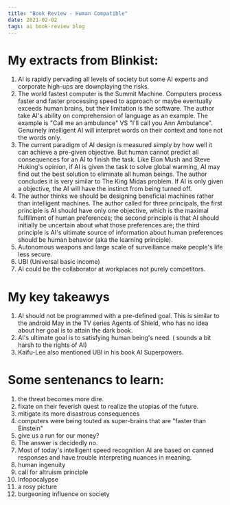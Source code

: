 ```yaml
---
title: "Book Review - Human Compatible"
date: 2021-02-02
tags: ai book-review blog 
---
```


# My extracts from Blinkist:
1. AI is rapidly pervading all levels of society but some AI experts and corporate high-ups are downplaying the risks. 
2. The world fastest computer is the Summit Machine. Computers process faster and faster processing speed to approach or maybe eventually exceeds human brains, but their limitation is the software. The author take AI's ability on comprehension of language as an example. The example is "Call me an ambulance" VS "I'll call you Ann Ambulance". Genuinely intelligent AI will interpret words on their context and tone not the words only. 
3. The current paradigm of AI design is measured simply by how well it can achieve a pre-given objective. But human cannot predict all consequences for an AI to finish the task. Like Elon Mush and Steve Huking's opinion, if AI is given the task to solve global  warming, AI may find out the best solution to eliminate all human beings. The author concludes it is very similar to The King Midas problem. If AI is only given a objective, the AI will have the instinct from being turned off. 
4.  The author thinks we should be designing beneficial machines rather than  intelligent machines. The author called for three principals, the first principle is AI should have only one objective, which is the maximal fulfillment of human preferences; the second principle is that AI should initially be uncertain about what those preferences are; the third principle is AI's ultimate source of information about human preferences should be human behavior (aka the learning principle).    
5.  Autonomous weapons and large scale of surveillance make people's life less secure. 
6.  UBI (Universal basic income) 
7.  AI could be the collaborator at workplaces not purely competitors. 

# My key takeawys
1. AI should not be programmed with a pre-defined goal. This is similar to the android May in the TV series Agents of Shield, who has no idea about her goal is to attain the dark book. 
2. AI's ultimate goal is to satisfying human being's need. ( sounds a bit harsh to the rights of AI)
3. Kaifu-Lee also mentioned UBI in his book AI Superpowers. 

# Some sentenancs to learn:
1. the threat becomes more dire.
2. fixate on their feverish quest to realize the utopias of the future. 
3. mitigate its more disastrous consequences
4. computers were being touted as super-brains that are "faster than Einstein"
5. give us a run for our money?
6. The answer is decidedly no. 
7. Most of today's intelligent speed recognition AI are based on canned responses and have trouble interpreting nuances in meaning. 
8. human ingenuity
9. call for altruism principle
10. Infopocalypse
11. a rosy picture
12. burgeoning influence on society

